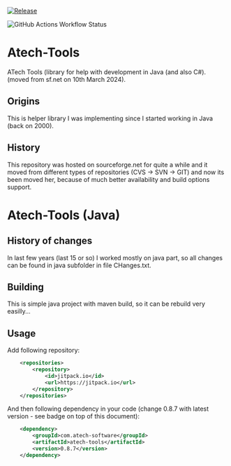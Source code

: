[![Release](https://jitpack.io/v/com.atech-software/atech-tools.svg)](https://jitpack.io/#com.atech-software/atech-tools)

![GitHub Actions Workflow Status](https://img.shields.io/github/actions/workflow/status/andyrozman/atech-tools/maven.yml)



# Atech-Tools
ATech Tools (library for help with development in Java (and also C#). (moved from sf.net on 10th March 2024).

## Origins
This is helper library I was implementing since I started working in Java (back on 2000). 

## History
This repository was hosted on sourceforge.net for quite a while and it moved from different types of repositories 
(CVS -> SVN -> GIT) and now its been moved her, because of much better availability and build options support.

# Atech-Tools (Java)

## History of changes 
In last few years (last 15 or so) I worked mostly on java part, so all changes can be found in java subfolder in 
file CHanges.txt.

## Building
This is simple java project with maven build, so it can be rebuild very easilly... 

## Usage

Add following repository:

```xml
    <repositories>
		<repository>
		    <id>jitpack.io</id>
		    <url>https://jitpack.io</url>
		</repository>
	</repositories>
```


And then following dependency in your code (change 0.8.7 with latest version - see badge on top of this document):

```xml
	<dependency>
	    <groupId>com.atech-software</groupId>
	    <artifactId>atech-tools</artifactId>
	    <version>0.8.7</version>
	</dependency>

```



